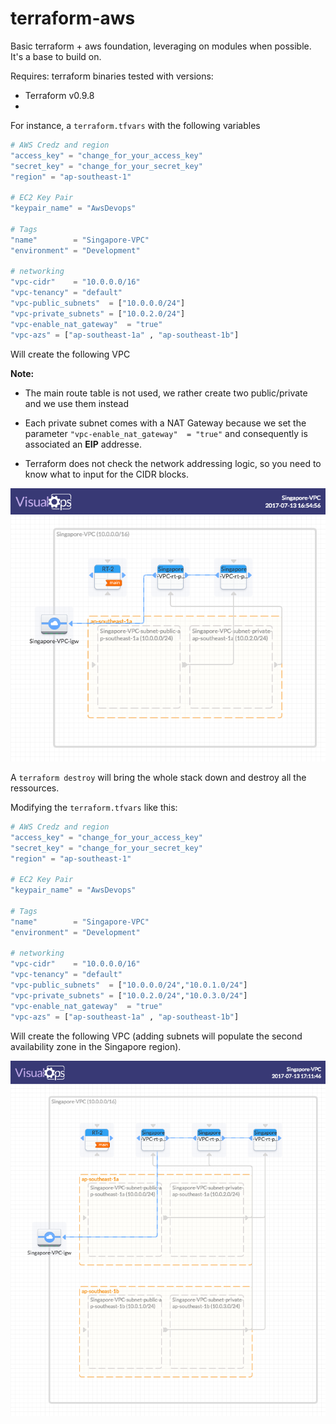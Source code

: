 # terraform-aws
Basic terraform + aws foundation, leveraging on modules when possible. It's a base to build on.

Requires:
terraform binaries
tested with versions:
- Terraform v0.9.8
- 



For instance, a `terraform.tfvars` with the following variables

```terraform
# AWS Credz and region
"access_key" = "change_for_your_access_key"
"secret_key" = "change_for_your_secret_key"
"region" = "ap-southeast-1"

# EC2 Key Pair
"keypair_name" = "AwsDevops"

# Tags
"name"        = "Singapore-VPC"
"environment" = "Development"

# networking
"vpc-cidr"    = "10.0.0.0/16"
"vpc-tenancy" = "default"
"vpc-public_subnets"  = ["10.0.0.0/24"]
"vpc-private_subnets" = ["10.0.2.0/24"]
"vpc-enable_nat_gateway"  = "true"
"vpc-azs" = ["ap-southeast-1a" , "ap-southeast-1b"]
```

Will create the following VPC

**Note:**
- The main route table is not used, we rather create two public/private and we use them instead

- Each private subnet comes with a NAT Gateway because we set the parameter `"vpc-enable_nat_gateway"  = "true"` and consequently is associated an **EIP** addresse.

- Terraform does not check the network addressing logic, so you need to know what to input for the CIDR blocks.

![Simple VPC](README_ressources/Singapore-VPC.png?raw=true "Simple VPC")

A `terraform destroy` will bring the whole stack down and destroy all the ressources.

Modifying the `terraform.tfvars` like this:

```terraform
# AWS Credz and region
"access_key" = "change_for_your_access_key"
"secret_key" = "change_for_your_secret_key"
"region" = "ap-southeast-1"

# EC2 Key Pair
"keypair_name" = "AwsDevops"

# Tags
"name"        = "Singapore-VPC"
"environment" = "Development"

# networking
"vpc-cidr"    = "10.0.0.0/16"
"vpc-tenancy" = "default"
"vpc-public_subnets"  = ["10.0.0.0/24","10.0.1.0/24"]
"vpc-private_subnets" = ["10.0.2.0/24","10.0.3.0/24"]
"vpc-enable_nat_gateway"  = "true"
"vpc-azs" = ["ap-southeast-1a" , "ap-southeast-1b"]
```

Will create the following VPC (adding subnets will populate the second availability zone in the Singapore region).

![Simple 2AZ VPC](README_ressources/Singapore-2azs-VPC.png?raw=true "Simple VPC")
